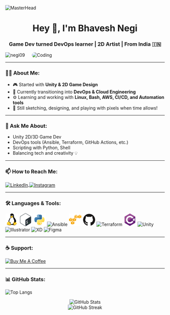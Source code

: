 ![MasterHead](https://media.istockphoto.com/vectors/vector-illustration-young-gamer-sit-in-front-of-a-screen-and-playing-vector-id1313854295?k=20&m=1313854295&s=612x612&w=0&h=R0wkQHPMF9AkU_n4HYNlsB0nPZnTvQruMoae0Q_zlf0=)

<h1 align="center">Hey 👋, I'm Bhavesh Negi</h1>
<h3 align="center">Game Dev turned DevOps learner | 2D Artist | From India 🇮🇳</h3>

<img align="right" alt="Coding" width="420" src="https://cdn.dribbble.com/users/1162077/screenshots/3848914/programmer.gif" style="border-radius: 10px;" />

<p align="left">
  <img src="https://komarev.com/ghpvc/?username=negi09&label=Profile%20views&color=0e75b6&style=flat" alt="negi09" />
</p>

---

### 👨‍💻 About Me:
- 🎮 Started with **Unity & 2D Game Design**
- 🧠 Currently transitioning into **DevOps & Cloud Engineering**
- ⚙️ Learning and working with **Linux, Bash, AWS, CI/CD, and Automation tools**
- 🎨 Still sketching, designing, and playing with pixels when time allows!

---

### 💬 Ask Me About:
- Unity 2D/3D Game Dev
- DevOps tools (Ansible, Terraform, GitHub Actions, etc.)
- Scripting with Python, Shell
- Balancing tech and creativity 💡

---

### 📫 How to Reach Me:
<p align="left">
  <a href="https://linkedin.com/in/bhavesh-negi-7048911bb" target="blank">
    <img align="center" src="https://raw.githubusercontent.com/rahuldkjain/github-profile-readme-generator/master/src/images/icons/Social/linked-in-alt.svg" alt="LinkedIn" height="30" width="40" />
  </a>
  <a href="https://instagram.com/m.r__negi" target="blank">
    <img align="center" src="https://raw.githubusercontent.com/rahuldkjain/github-profile-readme-generator/master/src/images/icons/Social/instagram.svg" alt="Instagram" height="30" width="40" />
  </a>
</p>

---

### 🛠️ Languages & Tools:
<p align="left">
  <!-- Dev Tools -->
  <img src="https://raw.githubusercontent.com/devicons/devicon/master/icons/linux/linux-original.svg" alt="Linux" width="40" height="40"/>
  <img src="https://raw.githubusercontent.com/devicons/devicon/master/icons/bash/bash-original.svg" alt="Bash" width="40" height="40"/>
  <img src="https://raw.githubusercontent.com/devicons/devicon/master/icons/python/python-original.svg" alt="Python" width="40" height="40"/>
  <img src="https://www.vectorlogo.zone/logos/ansible/ansible-icon.svg" alt="Ansible" width="40" height="40"/>
  <img src="https://raw.githubusercontent.com/devicons/devicon/master/icons/amazonwebservices/amazonwebservices-original.svg" alt="AWS" width="40" height="40"/>
  <img src="https://raw.githubusercontent.com/devicons/devicon/master/icons/github/github-original.svg" alt="GitHub" width="40" height="40"/>
  <img src="https://www.vectorlogo.zone/logos/terraformio/terraformio-icon.svg" alt="Terraform" width="40" height="40"/>
  
  <!-- Game/Design -->
  <img src="https://raw.githubusercontent.com/devicons/devicon/master/icons/csharp/csharp-original.svg" alt="C#" width="40" height="40"/>
  <img src="https://www.vectorlogo.zone/logos/unity3d/unity3d-icon.svg" alt="Unity" width="40" height="40"/>
  <img src="https://www.vectorlogo.zone/logos/adobe_illustrator/adobe_illustrator-icon.svg" alt="Illustrator" width="40" height="40"/>
  <img src="https://cdn.worldvectorlogo.com/logos/adobe-xd.svg" alt="XD" width="40" height="40"/>
  <img src="https://www.vectorlogo.zone/logos/figma/figma-icon.svg" alt="Figma" width="40" height="40"/>
</p>

---

### ☕ Support:
<p>
  <a href="https://www.buymeacoffee.com/negi09">
    <img src="https://cdn.buymeacoffee.com/buttons/v2/default-yellow.png" height="50" width="210" alt="Buy Me A Coffee" />
  </a>
</p>

---

### 📊 GitHub Stats:
<p align="left">
  <img src="https://github-readme-stats.vercel.app/api/top-langs?username=negi09&show_icons=true&locale=en&layout=compact" alt="Top Langs" />
</p>

<p align="center">
  <img src="https://github-readme-stats.vercel.app/api?username=negi09&show_icons=true&locale=en" alt="GitHub Stats" />
  <br/>
  <img src="https://github-readme-streak-stats.herokuapp.com/?user=negi09&" alt="GitHub Streak" />
</p>
